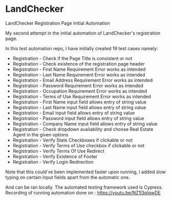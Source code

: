 # LandChecker
LandChecker Registration Page Initial Automation

My second attempt in the initial automation of LandChecker's registration page.

In this test automation repo, I have initially created 19 test cases namely:

- Registration - Check if the Page Title is consistent or not
- Registration - Check existence of the registration page header
- Registration - First Name Requirement Error works as intended
- Registration - Last Name Requirement Error works as intended
- Registration - Email Address Requirement Error works as intended
- Registration - Password Requirement Error works as intended
- Registration - Occupation Requirement Error works as intended
- Registration - Terms of Use Requirement Error works as intended
- Registration - First Name input field allows entry of string value
- Registration - Last Name input field allows entry of string value
- Registration - Email input field allows entry of string value
- Registration - Password input field allows entry of string value
- Registration - Company Name input field allows entry of string value
- Registration - Check dropdown availability and choose Real Estate Agent in the given options
- Registration - Verify State Checkboxes if clickable or not
- Registration - Verify Terms of Use checkbox if clickable or not
- Registration - Verify Terms Of Use Redirect
- Registration - Verify Existence of Footer
- Registration - Verify Login Redirection

Note that this could've been implemented faster upon running, I added slow typing on certain input fields apart from the automatic one.

And can be ran locally. The automated testing framework used is Cypress.
Recording of running automation done on : https://youtu.be/NZ1l3qIqwDE

